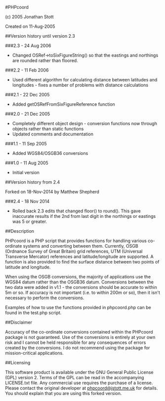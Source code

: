 #PHPcoord
 
(c) 2005 Jonathan Stott
 
Created on 11-Aug-2005

##Version history until version 2.3
 
###2.3 - 24 Aug 2006

- Changed OSRef->toSixFigureString() so that the eastings and northings are rounded rather than floored.

###2.2 - 11 Feb 2006

- Used different algorithm for calculating distance between latitudes and longitudes - fixes a number of problems with distance calculations

###2.1 - 22 Dec 2005

- Added getOSRefFromSixFigureReference function

###2.0 - 21 Dec 2005

- Completely different object design - conversion functions now through objects rather than static functions
- Updated comments and documentation

###1.1 - 11 Sep 2005

- Added WGS84/OSGB36 conversions

###1.0 - 11 Aug 2005

- Initial version

##Version history from 2.4

Forked on 18-Nov-2014 by Matthew Shepherd

###2.4 - 18 Nov 2014

- Rolled back 2.3 edits that changed floor() to round(). This gave inaccurate results if the 2nd from last digit in the northings or eastings was 5 or greater.

##Description

PHPcoord is a PHP script that provides functions for handling various
co-ordinate systems and converting between them. Currently, OSGB (Ordnance
Survey of Great Britain) grid references, UTM (Universal Transverse
Mercator) references and latitude/longitude are supported. A function is 
also provided to find the surface distance between two points of latitude
and longitude.

When using the OSGB conversions, the majority of applications use the
WGS84 datum rather than the OSGB36 datum. Conversions between the two
data were added in v1.1 - the conversions should be accurate to within
5m or so. If accuracy is not important (i.e. to within 200m or so),
then it isn't necessary to perform the conversions.

Examples of how to use the functions provided in phpcoord.php can be
found in the test.php script.

##Disclaimer

Accuracy of the co-ordinate conversions contained within the PHPcoord
package is not guaranteed. Use of the conversions is entirely at your
own risk and I cannot be held responsible for any consequences of
errors created by the conversions. I do not recommend using the package
for mission-critical applications.


##Licensing

This software product is available under the GNU General Public License
(GPL) version 2. Terms of the GPL can be read in the accompanying
LICENSE.txt file. Any commercial use requires the purchase of a license.
Please contact the original developer at phpcoord@jstott.me.uk for details.
You should explain that you are using this forked version.
